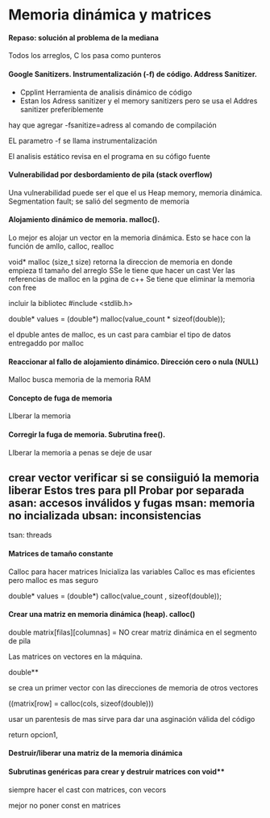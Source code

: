 # Memoria dinámica y matrices

#### Repaso: solución al problema de la mediana
Todos los arreglos, C los pasa como punteros


#### Google Sanitizers. Instrumentalización (-f) de código. Address Sanitizer.
- Cpplint Herramienta de analisis dinámico de código
- Estan los Adress sanitizer y el memory sanitizers pero se usa el Addres sanitizer preferiblemente

hay que agregar -fsanitize=adress al comando de compilación

EL parametro -f se llama instrumentalización

El analisis estático revisa en el programa en su cófigo fuente


#### Vulnerabilidad por desbordamiento de pila (stack overflow)
Una vulnerabilidad puede ser el que el us
Heap memory, memoria dinámica.
Segmentation fault; se salió del segmento de memoria

#### Alojamiento dinámico de memoria. malloc().
Lo mejor es alojar un vector en la memoria dinámica. 
Esto se hace con la función de amllo, calloc, realloc

void* malloc (size_t size)
retorna la direccion de memoria en donde empieza tl tamaño del arreglo
SSe le tiene que hacer un cast 
Ver las referencias de malloc en la pgina de c++
Se tiene que eliminar la memoria con free

incluir la bibliotec #include <stdlib.h> 

double* values = (double*) malloc(value_count * sizeof(double));

el dpuble antes de malloc, es un cast para cambiar el tipo de datos entregaddo por malloc



#### Reaccionar al fallo de alojamiento dinámico. Dirección cero o nula (NULL)
Malloc busca memoria de la memoria RAM


#### Concepto de fuga de memoria
LIberar la memoria 


#### Corregir la fuga de memoria. Subrutina free().
LIberar la memoria a penas se deje de usar 


crear vector
verificar si se consiiguió la memoria 
liberar
Estos tres para pII
Probar por separada
asan: accesos inválidos y fugas 
msan: memoria no incializada
ubsan: inconsistencias
-----
tsan: threads

#### Matrices de tamaño constante
Calloc para hacer matrices 
Inicializa las variables
Calloc es mas eficientes pero malloc es mas seguro


double* values = (double*) calloc(value_count , sizeof(double));

#### Crear una matriz en memoria dinámica (heap). calloc()
double matrix[filas][columnas] =
NO crear matriz dinámica en el segmento de pila


Las matrices on vectores en la máquina.

double**   

se crea un primer vector con las direcciones de memoria de otros vectores


((matrix[row] = calloc(cols, sizeof(double)))

usar un parentesis de mas sirve para dar una asginación válida del código


return opcion1, 
#### Destruir/liberar una matriz de la memoria dinámica



#### Subrutinas genéricas para crear y destruir matrices con void**
siempre hacer el cast con matrices, con vecors

mejor no poner const en matrices 
